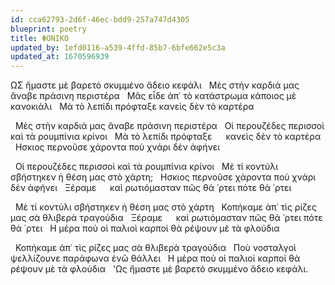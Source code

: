 ```yaml
---
id: cca62793-2d6f-46ec-bdd9-257a747d4305
blueprint: poetry
title: ΦΟΝΙΚΟ
updated_by: 1efd0116-a539-4ffd-85b7-6bfe662e5c3a
updated_at: 1670596939
---
```

ΩΣ ἤμαστε μὲ βαρετό σκυμμένο ἄδειο κεφάλι
&nbsp; Μὲς στὴν καρδιά μας ἄναβε πράσινη περιστέρα
&nbsp; Μᾶς εἶδε ἀπ᾿ τὸ κατάστρωμα κάποιος μὲ κανοκιάλι
&nbsp; Μὰ τὸ λεπίδι πρόφταξε      κανεὶς δὲν τὸ καρτέρα

&nbsp; Μὲς στὴν καρδιά μας ἄναβε πράσινη περιστέρα
&nbsp; Οἱ περουζέδες περισσοὶ καὶ τὰ ρουμπίνια κρίνοι
&nbsp; Μὰ τὸ λεπίδι πρόφταξε &emsp; κανεὶς δὲν τὸ καρτέρα
&nbsp; Ησκιος περνοῦσε χάροντα ποὺ χνάρι δὲν ἀφήνει

&nbsp; Οἱ περουζέδες περισσοὶ καὶ τὰ ρουμπίνια κρίνοι
&nbsp; Μὲ τί κοντύλι σβήστηκεν ἡ θέση μας στὸ χάρτη;
&nbsp; Ησκιος περνοῦσε χάροντα ποὺ χνάρι δὲν ἀφήνει
&nbsp; Ξέραμε &emsp; καὶ ρωτιόμασταν πῶς θά ᾿ρτει πότε θά ᾿ρτει

&nbsp; Μὲ τί κοντύλι σβήστηκεν ἡ θέση μας στὸ χάρτη
&nbsp; Κοπήκαμε ἀπ᾿ τὶς ρίζες μας σὰ θλιβερὰ τραγούδια
&nbsp; Ξέραμε &emsp; καὶ ρωτιόμασταν πῶς θά ᾿ρτει πότε θά ᾿ρτει
&nbsp; Η μέρα ποὺ οἱ παλιοὶ καρποὶ θὰ ρέψουν μὲ τὰ φλούδια

&nbsp; Κοπήκαμε ἀπ᾿ τὶς ρίζες μας σὰ θλιβερὰ τραγούδια
&nbsp; Ποὺ νοσταλγοὶ ψελλίζουνε παράφωνα ἐνῶ θάλλει
&nbsp; Η μέρα ποὺ οἱ παλιοὶ καρποὶ θὰ ρέψουν μὲ τὰ φλούδια
&nbsp; 'Ως ἤμαστε μὲ βαρετό σκυμμένο ἄδειο κεφάλι.
